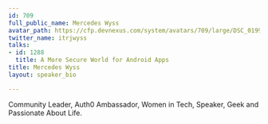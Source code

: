 ```yaml
---
id: 709
full_public_name: Mercedes Wyss
avatar_path: https://cfp.devnexus.com/system/avatars/709/large/DSC_0199.JPG?1511894458
twitter_name: itrjwyss
talks:
- id: 1288
  title: A More Secure World for Android Apps
title: Mercedes Wyss
layout: speaker_bio

---
```

Community Leader, Auth0 Ambassador, Women in Tech, Speaker, Geek and Passionate About Life.
